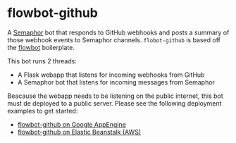 # flowbot-github

A [Semaphor](https://spideroak.com/solutions/semaphor) bot that responds to GitHub webhooks and posts a summary of those webhook events to Semaphor channels. `flobot-github` is based off the [flowbot](https://github.com/SpiderOak/flowbot) boilerplate.

This bot runs 2 threads:
  - A Flask webapp that listens for incoming webhooks from GitHub
  - A Semaphor bot that listens for incoming messages from Semaphor

Beacause the webapp needs to be listening on the public internet, this bot must de deployed to a public server. Please see the following deployment examples to get started:
  - [flowbot-github on Google AppEngine](https://github.com/SpiderOak/flowbot-github-appengine)
  - [flowbot-github on Elastic Beanstalk (AWS)](https://github.com/SpiderOak/flowbot-github-aws)

